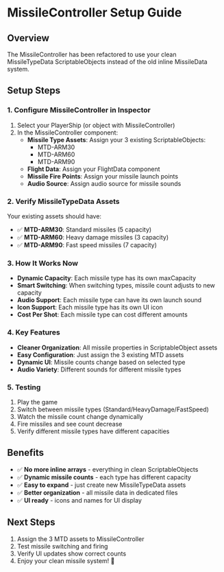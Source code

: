 # MissileController Setup Guide

## Overview
The MissileController has been refactored to use your clean MissileTypeData ScriptableObjects instead of the old inline MissileData system.

## Setup Steps

### 1. Configure MissileController in Inspector
1. Select your PlayerShip (or object with MissileController)
2. In the MissileController component:
   - **Missile Type Assets**: Assign your 3 existing ScriptableObjects:
     - MTD-ARM30
     - MTD-ARM60  
     - MTD-ARM90
   - **Flight Data**: Assign your FlightData component
   - **Missile Fire Points**: Assign your missile launch points
   - **Audio Source**: Assign audio source for missile sounds

### 2. Verify MissileTypeData Assets
Your existing assets should have:
- ✅ **MTD-ARM30**: Standard missiles (5 capacity)
- ✅ **MTD-ARM60**: Heavy damage missiles (3 capacity)
- ✅ **MTD-ARM90**: Fast speed missiles (7 capacity)

### 3. How It Works Now
- **Dynamic Capacity**: Each missile type has its own maxCapacity
- **Smart Switching**: When switching types, missile count adjusts to new capacity
- **Audio Support**: Each missile type can have its own launch sound
- **Icon Support**: Each missile type has its own UI icon
- **Cost Per Shot**: Each missile type can cost different amounts

### 4. Key Features
- **Cleaner Organization**: All missile properties in ScriptableObject assets
- **Easy Configuration**: Just assign the 3 existing MTD assets
- **Dynamic UI**: Missile counts change based on selected type
- **Audio Variety**: Different sounds for different missile types

### 5. Testing
1. Play the game
2. Switch between missile types (Standard/HeavyDamage/FastSpeed)
3. Watch the missile count change dynamically
4. Fire missiles and see count decrease
5. Verify different missile types have different capacities

## Benefits
- ✅ **No more inline arrays** - everything in clean ScriptableObjects
- ✅ **Dynamic missile counts** - each type has different capacity
- ✅ **Easy to expand** - just create new MissileTypeData assets
- ✅ **Better organization** - all missile data in dedicated files
- ✅ **UI ready** - icons and names for UI display

## Next Steps
1. Assign the 3 MTD assets to MissileController
2. Test missile switching and firing
3. Verify UI updates show correct counts
4. Enjoy your clean missile system! 🚀
